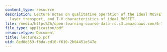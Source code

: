 ```yaml
---
content_type: resource
description: Lecture notes on qualitative operation of the ideal MOSFET, inversion
  layer transport, and I-V characteristics of ideal MOSFET.
file: /media/https%3A/open-learning-course-data-rc.s3.amazonaws.com/6-720j-integrated-microelectronic-devices-spring-2007/8ad0e553fbdaed10f6102b04451e547e_lecture25.pdf
file_type: application/pdf
resourcetype: Document
title: lecture25.pdf
uid: 8ad0e553-fbda-ed10-f610-2b04451e547e
---
```


